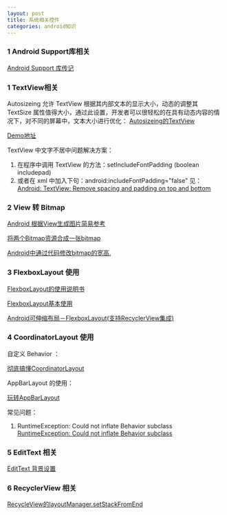 ```yaml
---
layout: post
title: 系统相关控件
categories: android知识
---
```


### 1 Android Support库相关 ###


[Android Support 库传记](http://blog.chengyunfeng.com/?p=1047)  


### 1 TextView相关 ###

Autosizeing 允许 TextView 根据其内部文本的显示大小，动态的调整其 TextSize 属性值得大小，通过此设置，开发者可以很轻松的在具有动态内容的情况下，对不同的屏幕中，文本大小进行优化：
[Autosizeing的TextView](https://www.cnblogs.com/plokmju/p/8268005.html)  

[Demo地址](https://github.com/ADeveloperH/AndroidTest/tree/support_test)  
   

TextView 中文字不居中问题解决方案：
  
1. 在程序中调用 TextView 的方法：setIncludeFontPadding (boolean includepad)
2. 或者在 xml 中加入下句：android:includeFontPadding="false"
见：[Android: TextView: Remove spacing and padding on top and bottom](http://stackoverflow.com/questions/4768738/android-textview-remove-spacing-and-padding-on-top-and-bottom)


### 2 View 转 Bitmap ###

[Android 根据View生成图片简易参考](https://www.jianshu.com/p/44cc5f3f8de0)

[将两个Bitmap资源合成一张bitmap](https://blog.csdn.net/sweiqin/article/details/18082635)  

[Android中通过代码修改bitmap的宽高.](https://blog.csdn.net/GXL_1899/article/details/77449908)  


### 3 FlexboxLayout 使用 ###


[FlexboxLayout的使用说明书](https://zhuanlan.zhihu.com/p/29169416)  

[FlexboxLayout基本使用](https://juejin.im/entry/59980994f265da249600b3e7)  

[Android可伸缩布局－FlexboxLayout(支持RecyclerView集成)](https://juejin.im/post/58d1035161ff4b00603ca9c4)  

### 4 CoordinatorLayout 使用 ###

自定义 Behavior ：

[彻底搞懂CoordinatorLayout](https://www.jianshu.com/p/b81f5e0d3241)  


AppBarLayout 的使用：

[玩转AppBarLayout](https://www.jianshu.com/p/9e87e5912199)  


常见问题：
1. RuntimeException: Could not inflate Behavior subclass
[RuntimeException: Could not inflate Behavior subclass](https://stackoverflow.com/questions/45100963/runtimeexception-could-not-inflate-behavior-subclass)  


### 5 EditText 相关 ###

[EditText 背景设置](https://blog.csdn.net/next_second/article/details/79182961)


### 6 RecyclerView 相关 ###

[RecycleView的layoutManager.setStackFromEnd](https://blog.csdn.net/u010378579/article/details/52950987)
  